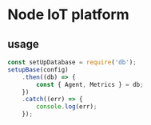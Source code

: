# Node IoT platform

## usage

```js
const setUpDatabase = require('db');
setupBase(config)
	.then((db) => {
		const { Agent, Metrics } = db;
	})
	.catch((err) => {
		console.log(err);
	});
```
